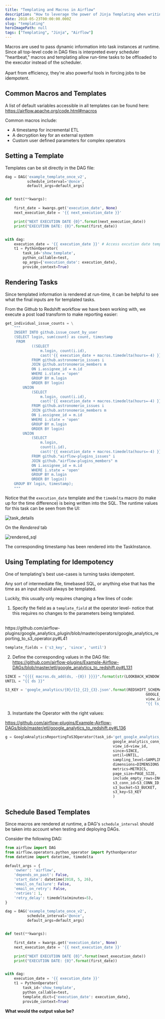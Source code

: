 ```yaml
---
title: "Templating and Macros in Airflow"
description: "How to leverage the power of Jinja Templating when writing your DAGs."
date: 2018-05-23T00:00:00.000Z
slug: "templating"
heroImagePath: null
tags: ["Templating", "Jinja", "Airflow"]
---
```

Macros are used to pass dynamic information into task instances at runtime. Since all top-level code in DAG files is interpreted every scheduler "heartbeat," macros and templating allow run-time tasks to be offloaded to the executor instead of the scheduler.  <br> <br>
Apart from efficiency, they're also powerful tools in forcing jobs to be idempotent.

## Common Macros and Templates

A list of default variables accessible in all templates can be found here: https://airflow.apache.org/code.html#macros

Common macros include:
- A timestamp for incremental ETL
- A decryption key for an external system
- Custom user defined parameters for complex operators


## Setting a Template

Templates can be sit directly in the DAG file:


```python
dag = DAG('example_template_once_v2',
          schedule_interval='@once',
          default_args=default_args)


def test(**kwargs):

    first_date = kwargs.get('execution_date', None)
    next_execution_date = '{{ next_execution_date }}'

    print("NEXT EXECUTION DATE {0}".format(next_execution_date))
    print("EXECUTION DATE: {0}".format(first_date))


with dag:
    execution_date = '{{ execution_date }}' # Access excution date template
    t1 = PythonOperator(
        task_id='show_template',
        python_callable=test,
        op_args={'execution_date': execution_date},
        provide_context=True)


```

## Rendering Tasks

Since templated information is rendered at run-time, it can be helpful to see what the final inputs are for templated tasks.

From the Github to Redshift workflow we have been working with, we execute a post load transform to make reporting easier:


```python
get_individual_issue_counts = \
    """
    INSERT INTO github.issue_count_by_user
    (SELECT login, sum(count) as count, timestamp
     FROM
            ((SELECT 
                m.login, count(i.id), 
                cast('{{ execution_date + macros.timedelta(hours=-4) }}' as timestamp) as timestamp
            FROM github.astronomerio_issues i
            JOIN github.astronomerio_members m
            ON i.assignee_id = m.id
            WHERE i.state = 'open'
            GROUP BY m.login
            ORDER BY login)
        UNION
            (SELECT 
                m.login, count(i.id), 
                cast('{{ execution_date + macros.timedelta(hours=-4) }}' as timestamp) as timestamp
            FROM github.astronomerio_issues i
            JOIN github.astronomerio_members m
            ON i.assignee_id = m.id
            WHERE i.state = 'open'
            GROUP BY m.login
            ORDER BY login)
        UNION
            (SELECT 
                m.login, 
                count(i.id), 
                cast('{{ execution_date + macros.timedelta(hours=-4) }}' as timestamp) as timestamp
            FROM github."airflow-plugins_issues" i
            JOIN github."airflow-plugins_members" m
            ON i.assignee_id = m.id
            WHERE i.state = 'open'
            GROUP BY m.login
            ORDER BY login))
    GROUP BY login, timestamp);
    """
```

Notice that the `execution_date` template and the `timedelta` macro (to make up for the time difference) is being written into the SQL. The runtime values for this task can be seen from the UI:

![task_details](https://cdn.astronomer.io/website/img/guides/task_details.png)

On the *Rendered* tab

![rendered_sql](https://cdn.astronomer.io/website/img/guides/rendered_sql.png)

The corresponding timestamp has been rendered into the TaskInstance. 

## Using Templating for Idempotency

One of templating's best use-cases is turning tasks idempotent.

Any sort of intermediate file, timebased SQL, or anything else that has the time as an input should always be templated.

Luckily, this usually only requires changing a few lines of code:

1) Specify the field as a `template_field` at the operator level- notice that this requires no changes to the parameters being templated.
 <br>
https://github.com/airflow-plugins/google_analytics_plugin/blob/master/operators/google_analytics_reporting_to_s3_operator.py#L41


```python
template_fields = ('s3_key', 'since', 'until')
```

2) Define the corresponding values in the DAG file:<br>
https://github.com/airflow-plugins/Example-Airflow-DAGs/blob/master/etl/google_analytics_to_redshift.py#L131


```python
SINCE = "{{{{ macros.ds_add(ds, -{0}) }}}}".format(str(LOOKBACK_WINDOW))
UNTIL = "{{ ds }}"

S3_KEY = 'google_analytics/{0}/{1}_{2}_{3}.json'.format(REDSHIFT_SCHEMA,
                                                                GOOGLE_ANALYTICS_CONN_ID,
                                                                view_id,
                                                                "{{ ts_nodash }}")
```

3) Instantiate the Operator with the right values:

https://github.com/airflow-plugins/Example-Airflow-DAGs/blob/master/etl/google_analytics_to_redshift.py#L136


```python
g = GoogleAnalyticsReportingToS3Operator(task_id='get_google_analytics_data',
                                                 google_analytics_conn_id=GOOGLE_ANALYTICS_CONN_ID,
                                                 view_id=view_id,
                                                 since=SINCE,
                                                 until=UNTIL,
                                                 sampling_level=SAMPLING_LEVEL,
                                                 dimensions=DIMENSIONS,
                                                 metrics=METRICS,
                                                 page_size=PAGE_SIZE,
                                                 include_empty_rows=INCLUDE_EMPTY_ROWS,
                                                 s3_conn_id=S3_CONN_ID,
                                                 s3_bucket=S3_BUCKET,
                                                 s3_key=S3_KEY
                                                 )
```

## Schedule Based Templates

Since macros are rendered at runtime, a DAG's `schedule_interval` should be taken into account when testing and deploying DAGs.

Consider the following DAG:


```python
from airflow import DAG
from airflow.operators.python_operator import PythonOperator
from datetime import datetime, timedelta

default_args = {
    'owner': 'airflow',
    'depends_on_past': False,
    'start_date': datetime(2018, 5, 26),
    'email_on_failure': False,
    'email_on_retry': False,
    'retries': 1,
    'retry_delay': timedelta(minutes=5),
}

dag = DAG('example_template_once_v2',
          schedule_interval='@once',
          default_args=default_args)


def test(**kwargs):

    first_date = kwargs.get('execution_date', None)
    next_execution_date = '{{ next_execution_date }}'

    print("NEXT EXECUTION DATE {0}".format(next_execution_date))
    print("EXECUTION DATE: {0}".format(first_date))


with dag:
    execution_date = '{{ execution_date }}'
    t1 = PythonOperator(
        task_id='show_template',
        python_callable=test,
        template_dict={'execution_date': execution_date},
        provide_context=True)

```

**What would the output value be?**
